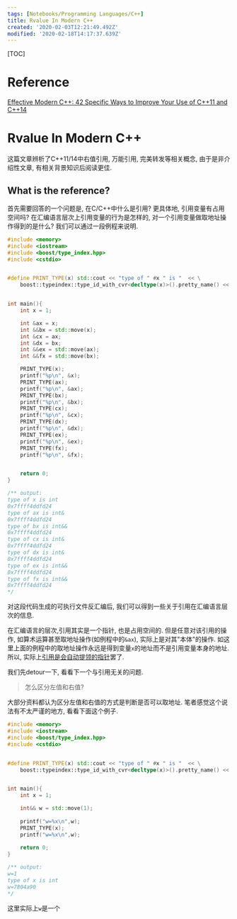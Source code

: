 ```yaml
---
tags: [Notebooks/Programming Languages/C++]
title: Rvalue In Modern C++
created: '2020-02-03T12:21:49.492Z'
modified: '2020-02-18T14:17:37.639Z'
---
```


[TOC]

# Reference

[Effective Modern C++: 42 Specific Ways to Improve Your Use of C++11 and C++14](https://www.amazon.com/Effective-Modern-Specific-Ways-Improve/dp/1491903996)

# Rvalue In Modern C++

这篇文章辨析了C++11/14中右值引用, 万能引用, 完美转发等相关概念, 由于是非介绍性文章, 有相关背景知识后阅读更佳.

## What is the reference?

首先需要回答的一个问题是, 在C/C++中什么是引用? 更具体地, 引用变量有占用空间吗? 在汇编语言层次上引用变量的行为是怎样的, 对一个引用变量做取地址操作得到的是什么? 我们可以通过一段例程来说明.

```c++
#include <memory>
#include <iostream>
#include <boost/type_index.hpp>
#include <cstdio>


#define PRINT_TYPE(x) std::cout << "type of " #x " is "  << \
    boost::typeindex::type_id_with_cvr<decltype(x)>().pretty_name() << std::endl


int main(){
    int x = 1;

    int &ax = x;
    int &&bx = std::move(x);
    int &cx = ax;
    int &dx = bx;
    int &&ex = std::move(ax);
    int &&fx = std::move(bx);

    PRINT_TYPE(x);
    printf("%p\n", &x);
    PRINT_TYPE(ax);
    printf("%p\n", &ax);
    PRINT_TYPE(bx);
    printf("%p\n", &bx);
    PRINT_TYPE(cx);
    printf("%p\n", &cx);
    PRINT_TYPE(dx);
    printf("%p\n", &dx);
    PRINT_TYPE(ex);
    printf("%p\n", &ex);
    PRINT_TYPE(fx);
    printf("%p\n", &fx);


    return 0;
}

/** output:
type of x is int
0x7ffff4ddfd24
type of ax is int&
0x7ffff4ddfd24
type of bx is int&&
0x7ffff4ddfd24
type of cx is int&
0x7ffff4ddfd24
type of dx is int&
0x7ffff4ddfd24
type of ex is int&&
0x7ffff4ddfd24
type of fx is int&&
0x7ffff4ddfd24
*/
```

对这段代码生成的可执行文件反汇编后, 我们可以得到一些关于引用在汇编语言层次的信息. 

在汇编语言的层次,引用其实是一个指针, 也是占用空间的. 但是任意对该引用的操作, 如算术运算甚至取地址操作(如例程中的`&ax`), 实际上是对其"本体"的操作. 如这里上面的例程中的取地址操作永远是得到变量`x`的地址而不是引用变量本身的地址. 所以, 实际上<u>引用是会自动提领的指针</u>罢了.

我们先detour一下, 看看下一个与引用无关的问题.

> 怎么区分左值和右值?

大部分资料都认为区分左值和右值的方式是判断是否可以取地址. 笔者感觉这个说法有不太严谨的地方, 看看下面这个例子.
```c++
#include <memory>
#include <iostream>
#include <boost/type_index.hpp>
#include <cstdio>


#define PRINT_TYPE(x) std::cout << "type of " #x " is "  << \
    boost::typeindex::type_id_with_cvr<decltype(x)>().pretty_name() << std::endl


int main(){
    int x = 1;

    int&& w = std::move(1);
    
    printf("w=%x\n",w);
    PRINT_TYPE(x);
    printf("w=%x\n",w);
   
    return 0;
}

/** output:
w=1
type of x is int
w=7804a90
*/
```

这里实际上`w`是一个
